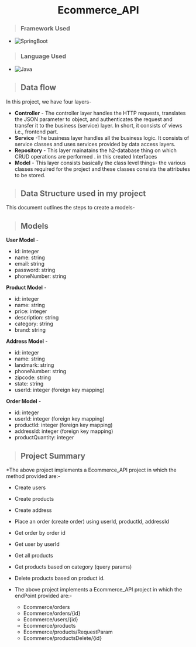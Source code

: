 
<h1 align="center"> Ecommerce_API </h1>

>### Framework Used 
 * ![SpringBoot](https://img.shields.io/badge/SpringBoot-White?style=flat&logoColor=Blue)

>### Language Used
* ![Java](https://img.shields.io/badge/Java-White?style=flat&logoColor=Blue)
>## Data flow
In this project, we have four layers-
* **Controller** - The controller layer handles the HTTP requests, translates the JSON parameter to object, and authenticates the request and transfer it to the business (service) layer. In short, it consists of views i.e., frontend part.
* **Service** -The business layer handles all the business logic. It consists of service classes and uses services provided by data access layers.
* **Repository** - This layer mainatains the h2-database thing on which CRUD operations are performed . in this created Interfaces
* **Model** - This layer consists basically the class level things- the various classes required for the project and these classes consists the attributes to be stored.

>## Data Structure used in my project
This document outlines the steps to create a models-
>## Models
**User Model** -
* id: integer
* name: string
* email: string
* password: string
* phoneNumber: string

**Product Model** -
* id: integer
* name: string
* price: integer
* description: string
* category: string
* brand: string


**Address Model** -
* id: integer
* name: string
* landmark: string
* phoneNumber: string
* zipcode: string
* state: string
* userId: integer (foreign key mapping)

**Order Model** -
* id: integer
* userId: integer (foreign key mapping)
* productId: integer (foreign key mapping)
* addressId: integer (foreign key mapping)
* productQuantity: integer

>## Project Summary

*The above project implements a Ecommerce_API project in which the method provided are:-
 * Create users
 * Create products
 * Create address
 * Place an order (create order) using userId, productId, addressId
 * Get order by order id
 * Get user by userId
 * Get all products
 * Get products based on category (query params)
 * Delete products based on product id.
 
 * The above project implements a Ecommerce_API project in which the endPoint provided are:-
   * Ecommerce/orders
   * Ecommerce/orders/{id}
   * Ecommerce/users/{id}
   * Ecommerce/products
   * Ecommerce/products/RequestParam
   * Ecommerce/productsDelete/{id}
 
       
 
 
 
